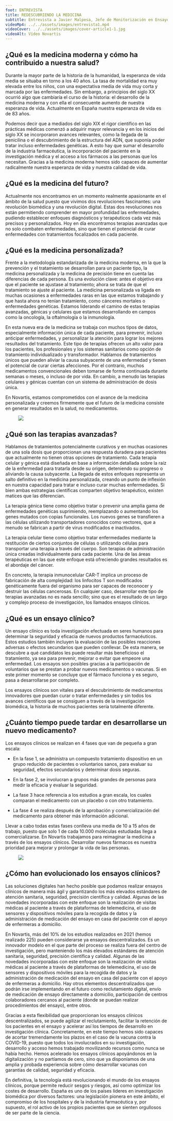 ```yaml
---
foot: ENTREVISTA
title: REDESCUBRIENDO LA MEDICINA
subtitle: Entrevista a Javier Malpesa, Jefe de Monitorización en Ensayos Clínicos
videoMp4: ../../assets/images/entrevista1.mp4
videoCover: ../../assets/images/cover-article1-1.jpg
videoAlt: Vídeo Novartis
---
```


## ¿Qué es la medicina moderna y cómo ha contribuido a nuestra salud?

Durante la mayor parte de la historia de la humanidad, la esperanza de vida media se situaba en torno a los 40 años. La tasa de mortalidad era muy elevada entre los niños, con una expectativa media de vida muy corta y marcada por las enfermedades. Sin embargo, a principios del siglo XX ocurrió algo que cambiaría el curso de la historia: el desarrollo de la medicina moderna y con ella el consecuente aumento de nuestra esperanza de vida. Actualmente en España nuestra esperanza de vida es de 83 años.

Podemos decir que a mediados del siglo XIX el rigor científico en las prácticas médicas comenzó a adquirir mayor relevancia y en los inicios del siglo XX se incorporaron avances relevantes, como la llegada de la penicilina o el descubrimiento de la estructura del ADN, que suponía poder tratar incluso enfermedades genéticas. A esto hay que sumar el desarrollo de la industria farmacéutica, la incorporación del paciente en la investigación médica y el acceso a los fármacos a las personas que los necesitan. Gracias a la medicina moderna hemos sido capaces de aumentar radicalmente nuestra esperanza de vida y nuestra calidad de vida.


## ¿Qué es la medicina del futuro?

Actualmente nos encontramos en un momento realmente apasionante en el ámbito de la salud puesto que vivimos dos revoluciones fascinantes: una revolución biomédica y una revolución digital. Estas dos revoluciones nos están permitiendo comprender en mayor profundidad las enfermedades, pudiendo establecer enfoques diagnósticos y terapéuticos cada vez más precisos y personalizados. Hoy en día encontramos terapias avanzadas que no solo combaten enfermedades, sino que tienen el potencial de curar enfermedades con tratamientos focalizados en cada paciente.


## ¿Qué es la medicina personalizada?

Frente a la metodología estandarizada de la medicina moderna, en la que la prevención y el tratamiento se desarrollan para un paciente tipo, la medicina personalizada y la medicina de precisión tiene en cuenta las diferencias de cada persona. Es una evolución clave: antes el objetivo era que el paciente se ajustase al tratamiento; ahora se trata de que el tratamiento se ajuste al paciente. La medicina personalizada va ligada en muchas ocasiones a enfermedades raras en las que estamos trabajando y que hasta ahora no tenían tratamiento, como cánceres mortales o enfermedades genéticas. Estamos liderando el camino de estas terapias avanzadas, génicas y celulares que estamos desarrollando en campos como la oncología, la oftalmología o la inmunología.

En esta nueva era de la medicina se trabaja con muchos tipos de datos, especialmente información única de cada paciente, para prevenir, incluso anticipar enfermedades, y personalizar la atención para lograr los mejores resultados del tratamiento. Este tipo de terapias ofrecen un alto valor para los pacientes, los profesionales y los sistemas sanitarios como opción de tratamiento individualizado y transformador. Hablamos de tratamientos únicos que pueden aliviar la causa subyacente de una enfermedad y tienen el potencial de curar ciertas afecciones. Por el contrario, muchos medicamentos convencionales deben tomarse de forma continuada durante semanas o meses, o incluso de por vida. En cambio, a menudo las terapias celulares y génicas cuentan con un sistema de administración de dosis única.

En Novartis, estamos comprometidos con el avance de la medicina personalizada y creemos firmemente que el futuro de la medicina consiste en generar resultados en la salud, no medicamentos.

<figure>
    <img src="../../assets/images/novartis_15_1.jpg" >
</figure>

## ¿Qué son las terapias avanzadas?

Hablamos de tratamientos potencialmente curativos y en muchas ocasiones de una sola dosis que proporcionan una respuesta duradera para pacientes que actualmente no tienen otras opciones de tratamiento. Cada terapia celular y génica está diseñada en base a información detallada sobre la raíz de la enfermedad para tratarla desde su origen, deteniendo su progreso o aliviando la causa subyacente. La llegada de estos enfoques representa un salto definitivo en la medicina personalizada, creando un punto de inflexión en nuestra capacidad para tratar e incluso curar muchas enfermedades. Si bien ambas estrategias científicas comparten objetivo terapéutico, existen matices que las diferencian.

La terapia génica tiene como objetivo tratar o prevenir una amplia gama de enfermedades genéticas suprimiendo, reemplazando o aumentando los genes mutados con copias funcionales. Los nuevos genes se transfieren a las células utilizando transportadores conocidos como vectores, que a menudo se fabrican a partir de virus modificados e inactivados.

La terapia celular tiene como objetivo tratar enfermedades mediante la restitución de ciertos conjuntos de células o utilizando células para transportar una terapia a través del cuerpo. Son terapias de administración única creadas individualmente para cada paciente. Una de las áreas terapéuticas en las que este enfoque está ofreciendo grandes resultados es el abordaje del cáncer.

En concreto, la terapia inmunocelular CAR-T implica un proceso de fabricación de alta complejidad: los linfocitos T son modificados genéticamente fuera del organismo para ser capaces de reconocer y destruir las células cancerosas. En cualquier caso, desarrollar este tipo de terapias avanzadas no es nada sencillo; sino que es el resultado de un largo y complejo proceso de investigación, los llamados ensayos clínicos.


## ¿Qué es un ensayo clínico?

Un ensayo clínico es toda investigación efectuada en seres humanos para determinar la seguridad y eficacia de nuevos productos farmacéuticos. Estos estudios también incluyen la evaluación de las posibles reacciones adversas o efectos secundarios que pueden conllevar. De esta manera, se descubre a qué candidatos les puede resultar más beneficioso el tratamiento, ya sea para prevenir, mejorar o evitar que empeore una enfermedad. Los ensayos son posibles gracias a la participación de voluntarios que se prestan a probar nuevos medicamentos o vacunas. Si en este primer momento se concluye que el fármaco funciona y es seguro, pasa a desarrollarse por completo.

Los ensayos clínicos son vitales para el descubrimiento de medicamentos innovadores que puedan curar o tratar enfermedades y sin todos los avances científicos que se consiguen a través de la investigación biomédica, la historia de muchos pacientes sería totalmente diferente.


## ¿Cuánto tiempo puede tardar en desarrollarse un nuevo medicamento?

Los ensayos clínicos se realizan en 4 fases que van de pequeña a gran escala: 

- En la fase 1, se administra un compuesto tratamiento dispositivo en un grupo reducido de pacientes o voluntarios sanos, para evaluar su seguridad, efectos secundarios y determinar dosis seguras. 

- En la fase 2, se involucran a grupos más grandes de personas para medir la eficacia y evaluar la seguridad.

 - La fase 3 hace referencia a los estudios a gran escala, los cuales comparan el medicamento con un placebo o con otro tratamiento. 

- La fase 4 se realiza después de la aprobación y comercialización del medicamento para obtener más información adicional.

Llevar a cabo todas estas fases conlleva una media de 10 a 15 años de trabajo, puesto que solo 1 de cada 10.000 moléculas estudiadas llega a comercializarse. En Novartis trabajamos para reimaginar la medicina a través de los ensayos clínicos. Desarrollar nuevos fármacos es nuestra prioridad para mejorar y prolongar la vida de las personas.

<figure>
    <img src="../../assets/images/novartis_15_2.jpg" >
</figure>

## ¿Cómo han evolucionado los ensayos clínicos?

Las soluciones digitales han hecho posible que podamos realizar ensayos clínicos de manera más ágil y garantizando los más elevados estándares de atención sanitaria, seguridad, precisión científica y calidad. Algunas de las novedades incorporadas con este enfoque son la realización de visitas médicas al paciente a través de plataformas de telemedicina, el uso de sensores y dispositivos móviles para la recogida de datos y la administración de medicación del ensayo en casa del paciente con el apoyo de enfermeras a domicilio.

En Novartis, más del 10% de los estudios realizados en 2021 (hemos realizado 225) pueden considerarse ya ensayos descentralizados. Es un innovador modelo en el que parte del proceso se realiza fuera del centro de investigación, pero manteniendo los más elevados estándares de atención sanitaria, seguridad, precisión científica y calidad. Algunas de las novedades incorporadas con este enfoque son la realización de visitas médicas al paciente a través de plataformas de telemedicina, el uso de sensores y dispositivos móviles para la recogida de datos y la administración de medicación del ensayo en casa del paciente con el apoyo de enfermeras a domicilio. Hay otros elementos descentralizados que podrán irse implementando en el futuro como reclutamiento digital, envío de medicación de ensayo directamente a domicilio, participación de centros colaboradores cercanos al paciente (donde se puedan realizar procedimientos del ensayo), entre otros.

Gracias a esta flexibilidad que proporcionan los ensayos clínicos descentralizados, se puede agilizar el reclutamiento, facilitar la retención de los pacientes en el ensayo y acelerar así los tiempos de desarrollo en investigación clínica. Concretamente, en este tiempo hemos sido capaces de acortar tremendamente los plazos en el caso de la vacuna contra la COVID-19, puesto que todos los involucrados en su investigación, desarrollo y acceso hemos trabajado movilizando recursos como nunca se había hecho. Hemos acelerado los ensayos clínicos apoyándonos en la digitalización y no partíamos de cero, sino que ya disponíamos de una amplia y probada experiencia sobre cómo desarrollar vacunas con garantías de calidad, seguridad y eficacia.

En definitiva, la tecnología está revolucionando el mundo de los ensayos clínicos, porque permite reducir sesgos y riesgos, así como optimizar los costes de desarrollo. España es uno de los países líderes en investigación biomédica por diversos factores: una legislación pionera en este ámbito, el compromiso de los hospitales y de la industria farmacéutica y, por supuesto, el rol activo de los propios pacientes que se sienten orgullosos de ser parte de la ciencia.